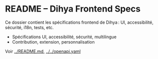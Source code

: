 # README – Dihya Frontend Specs

Ce dossier contient les spécifications frontend de Dihya : UI, accessibilité, sécurité, i18n, tests, etc.

- Spécifications UI, accessibilité, sécurité, multilingue
- Contribution, extension, personnalisation

Voir [../README.md](../README.md), [../../openapi.yaml](../../openapi.yaml)
